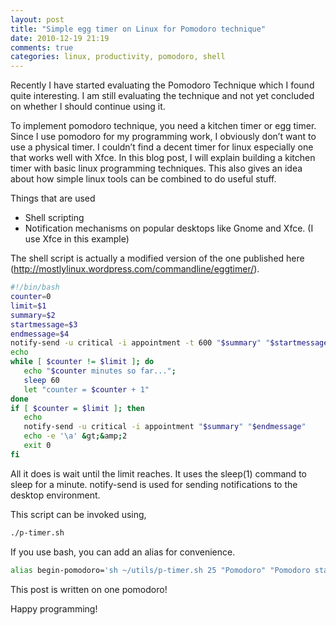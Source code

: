 ```yaml
---
layout: post
title: "Simple egg timer on Linux for Pomodoro technique"
date: 2010-12-19 21:19
comments: true
categories: linux, productivity, pomodoro, shell 
---
```

Recently I have started evaluating the Pomodoro Technique which I found quite interesting. I am still evaluating the technique and not yet concluded on whether I should continue using it.

To implement pomodoro technique, you need a kitchen timer or egg timer. Since I use pomodoro for my programming work, I obviously don’t want to use a physical timer. I couldn’t find a decent timer for linux especially one that works well with Xfce. In this blog post, I will explain building a kitchen timer with basic linux programming techniques. This also gives an idea about how simple linux tools can be combined to do useful stuff.

Things that are used

* Shell scripting
* Notification mechanisms on popular desktops like Gnome and Xfce. (I use Xfce in this example)

The shell script is actually a modified version of the one published here (http://mostlylinux.wordpress.com/commandline/eggtimer/).

```sh
#!/bin/bash
counter=0
limit=$1
summary=$2
startmessage=$3
endmessage=$4
notify-send -u critical -i appointment -t 600 "$summary" "$startmessage"
echo
while [ $counter != $limit ]; do
   echo "$counter minutes so far...";
   sleep 60
   let "counter = $counter + 1"
done
if [ $counter = $limit ]; then
   echo
   notify-send -u critical -i appointment "$summary" "$endmessage"
   echo -e '\a' &gt;&amp;2
   exit 0
fi
```

All it does is wait until the limit reaches. It uses the sleep(1) command to sleep for a minute. notify-send is used for sending notifications to the desktop environment.

This script can be invoked using,

```sh
./p-timer.sh
```

If you use bash, you can add an alias for convenience. 

```sh
alias begin-pomodoro='sh ~/utils/p-timer.sh 25 "Pomodoro" "Pomodoro started, you have 25 minutes left" "Pomodoro ended. Please stop the work and take short break"'
```

This post is written on one pomodoro!

Happy programming! 
